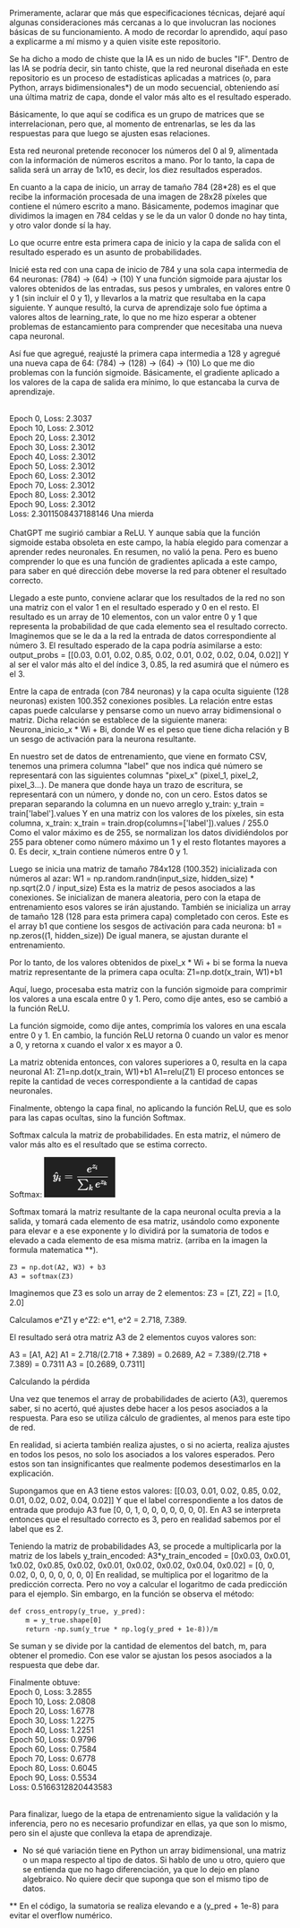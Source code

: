 Primeramente, aclarar que más que especificaciones técnicas, dejaré aquí algunas consideraciones más cercanas a lo que involucran las nociones básicas de su funcionamiento.
A modo de recordar lo aprendido, aquí paso a explicarme a mí mismo y a quien visite este repositorio.

Se ha dicho a modo de chiste que la IA es un nido de bucles "IF".
Dentro de las IA se podría decir, sin tanto chiste, que la red neuronal diseñada en este repositorio es un proceso de estadísticas aplicadas a matrices (o, para Python, arrays bidimensionales*) de un modo secuencial, obteniendo así una última matriz de capa, donde el valor más alto es el resultado esperado.

Básicamente, lo que aquí se codifica es un grupo de matrices que se interrelacionan, pero que, al momento de entrenarlas, se les da las respuestas para que luego se ajusten esas relaciones.

Esta red neuronal pretende reconocer los números del 0 al 9, alimentada con la información de números escritos a mano. Por lo tanto, la capa de salida será un array de 1x10, es decir, los diez resultados esperados.

En cuanto a la capa de inicio, un array de tamaño 784 (28*28) es el que recibe la información procesada de una imagen de 28x28 píxeles que contiene el número escrito a mano.
Básicamente, podemos imaginar que dividimos la imagen en 784 celdas y se le da un valor 0 donde no hay tinta, y otro valor donde sí la hay.

Lo que ocurre entre esta primera capa de inicio y la capa de salida con el resultado esperado es un asunto de probabilidades.

Inicié esta red con una capa de inicio de 784 y una sola capa intermedia de 64 neuronas:
(784) -> (64) -> (10)
Y una función sigmoide para ajustar los valores obtenidos de las entradas, sus pesos y umbrales, en valores entre 0 y 1 (sin incluir el 0 y 1), y llevarlos a la matriz que resultaba en la capa siguiente.
Y aunque resultó, la curva de aprendizaje solo fue óptima a valores altos de learning_rate, lo que no me hizo esperar a obtener problemas de estancamiento para comprender que necesitaba una nueva capa neuronal.

Así fue que agregué, reajusté la primera capa intermedia a 128 y agregué una nueva capa de 64:
(784) -> (128) -> (64) -> (10)
Lo que me dio problemas con la función sigmoide. Básicamente, el gradiente aplicado a los valores de la capa de salida era mínimo, lo que estancaba la curva de aprendizaje.

<br/>
Epoch 0, Loss: 2.3037<br/>
Epoch 10, Loss: 2.3012<br/>
Epoch 20, Loss: 2.3012<br/>
Epoch 30, Loss: 2.3012<br/>
Epoch 40, Loss: 2.3012<br/>
Epoch 50, Loss: 2.3012<br/>
Epoch 60, Loss: 2.3012<br/>
Epoch 70, Loss: 2.3012<br/>
Epoch 80, Loss: 2.3012<br/>
Epoch 90, Loss: 2.3012<br/>
Loss: 2.3011508437188146 Una mierda<br/>
<br/>
ChatGPT me sugirió cambiar a ReLU. Y aunque sabía que la función sigmoide estaba obsoleta en este campo, la había elegido para comenzar a aprender redes neuronales. En resumen, no valió la pena. Pero es bueno comprender lo que es una función de gradientes aplicada a este campo, para saber en qué dirección debe moverse la red para obtener el resultado correcto.

Llegado a este punto, conviene aclarar que los resultados de la red no son una matriz con el valor 1 en el resultado esperado y 0 en el resto.
El resultado es un array de 10 elementos, con un valor entre 0 y 1 que representa la probabilidad de que cada elemento sea el resultado correcto. Imaginemos que se le da a la red la entrada de datos correspondiente al número 3. El resultado esperado de la capa podría asimilarse a esto:
    output_probs = [[0.03, 0.01, 0.02, 0.85, 0.02, 0.01, 0.02, 0.02, 0.04, 0.02]]
Y al ser el valor más alto el del índice 3, 0.85, la red asumirá que el número es el 3.

Entre la capa de entrada (con 784 neuronas) y la capa oculta siguiente (128 neuronas) existen 100.352 conexiones posibles.
La relación entre estas capas puede calcularse y pensarse como un nuevo array bidimensional o matriz.
Dicha relación se establece de la siguiente manera:
Neurona_inicio_x * Wi + Bi, donde W es el peso que tiene dicha relación y B un sesgo de activación para la neurona resultante.

En nuestro set de datos de entrenamiento, que viene en formato CSV, tenemos una primera columna "label" que nos indica qué número se representará con las siguientes columnas "pixel_x" (pixel_1, pixel_2, pixel_3...).
De manera que donde haya un trazo de escritura, se representará con un número, y donde no, con un cero.
Estos datos se preparan separando la columna en un nuevo arreglo y_train:
    y_train = train['label'].values
Y en una matriz con los valores de los píxeles, sin esta columna, x_train:
    x_train = train.drop(columns=['label']).values / 255.0
Como el valor máximo es de 255, se normalizan los datos dividiéndolos por 255 para obtener como número máximo un 1 y el resto flotantes mayores a 0. Es decir, x_train contiene números entre 0 y 1.

Luego se inicia una matriz de tamaño 784x128 (100.352) inicializada con números al azar:
    W1 = np.random.randn(input_size, hidden_size) * np.sqrt(2.0 / input_size)
Esta es la matriz de pesos asociados a las conexiones. Se inicializan de manera aleatoria, pero con la etapa de entrenamiento esos valores se irán ajustando.
También se inicializa un array de tamaño 128 (128 para esta primera capa) completado con ceros. Este es el array b1 que contiene los sesgos de activación para cada neurona:
    b1 = np.zeros((1, hidden_size))
De igual manera, se ajustan durante el entrenamiento.

Por lo tanto, de los valores obtenidos de pixel_x * Wi + bi se forma la nueva matriz representante de la primera capa oculta:
    Z1=np.dot(x_train, W1)+b1

Aquí, luego, procesaba esta matriz con la función sigmoide para comprimir los valores a una escala entre 0 y 1. Pero, como dije antes, eso se cambió a la función ReLU.

La función sigmoide, como dije antes, comprimía los valores en una escala entre 0 y 1. En cambio, la función ReLU retorna 0 cuando un valor es menor a 0, y retorna x cuando el valor x es mayor a 0.

La matriz obtenida entonces, con valores superiores a 0, resulta en la capa neuronal A1:
    Z1=np.dot(x_train, W1)+b1
    A1=relu(Z1)
El proceso entonces se repite la cantidad de veces correspondiente a la cantidad de capas neuronales.

Finalmente, obtengo la capa final, no aplicando la función ReLU, que es solo para las capas ocultas, sino la función Softmax.

Softmax calcula la matriz de probabilidades. En esta matriz, el número de valor más alto es el resultado que se estima correcto.

Softmax: ![alt text](/miscellaneous/image.png)

Softmax tomará la matriz resultante de la capa neuronal oculta previa a la salida, y tomará cada elemento de esa matriz, usándolo como exponente para elevar e a ese exponente y lo dividirá por la sumatoria de todos e elevado a cada elemento de esa misma matriz. (arriba en la imagen la formula matematica **).

    Z3 = np.dot(A2, W3) + b3
    A3 = softmax(Z3)

Imaginemos que Z3 es solo un array de 2 elementos: Z3 = [Z1, Z2] = [1.0, 2.0]

Calculamos e^Z1 y e^Z2: e^1, e^2 = 2.718, 7.389.

El resultado será otra matriz A3 de 2 elementos cuyos valores son:

A3 = [A1, A2]
A1 = 2.718/(2.718 + 7.389) = 0.2689, A2 = 7.389/(2.718 + 7.389) = 0.7311
A3 = [0.2689, 0.7311]

Calculando la pérdida

Una vez que tenemos el array de probabilidades de acierto (A3), queremos saber, si no acertó, qué ajustes debe hacer a los pesos asociados a la respuesta. Para eso se utiliza cálculo de gradientes, al menos para este tipo de red.

En realidad, si acierta también realiza ajustes, o si no acierta, realiza ajustes en todos los pesos, no solo los asociados a los valores esperados. Pero estos son tan insignificantes que realmente podemos desestimarlos en la explicación.

Supongamos que en A3 tiene estos valores:
[[0.03, 0.01, 0.02, 0.85, 0.02, 0.01, 0.02, 0.02, 0.04, 0.02]]
Y que el label correspondiente a los datos de entrada que produjo A3 fue [0, 0, 1, 0, 0, 0, 0, 0, 0, 0].
En A3 se interpreta entonces que el resultado correcto es 3, pero en realidad sabemos por el label que es 2.

Teniendo la matriz de probabilidades A3, se procede a multiplicarla por la matriz de los labels y_train_encoded:
A3*y_train_encoded = [0x0.03, 0x0.01, 1x0.02, 0x0.85, 0x0.02, 0x0.01, 0x0.02, 0x0.02, 0x0.04, 0x0.02] = [0, 0, 0.02, 0, 0, 0, 0, 0, 0, 0]
En realidad, se multiplica por el logaritmo de la predicción correcta. Pero no voy a calcular el logaritmo de cada predicción para el ejemplo. Sin embargo, en la función se observa el método:

    def cross_entropy(y_true, y_pred):
        m = y_true.shape[0]
        return -np.sum(y_true * np.log(y_pred + 1e-8))/m

Se suman y se divide por la cantidad de elementos del batch, m, para obtener el promedio. Con ese valor se ajustan los pesos asociados a la respuesta que debe dar.

Finalmente obtuve:
<br/>
Epoch 0, Loss: 3.2855<br/>
Epoch 10, Loss: 2.0808<br/>
Epoch 20, Loss: 1.6778<br/>
Epoch 30, Loss: 1.2275<br/>
Epoch 40, Loss: 1.2251<br/>
Epoch 50, Loss: 0.9796<br/>
Epoch 60, Loss: 0.7584<br/>
Epoch 70, Loss: 0.6778<br/>
Epoch 80, Loss: 0.6045<br/>
Epoch 90, Loss: 0.5534<br/>
Loss:  0.5166312820443583<br/>
<br/>

Para finalizar, luego de la etapa de entrenamiento sigue la validación y la inferencia, pero no es necesario profundizar en ellas, ya que son lo mismo, pero sin el ajuste que conlleva la etapa de aprendizaje.

* No sé qué variación tiene en Python un array bidimensional, una matriz o un mapa respecto al tipo de datos. Si hablo de uno u otro, quiero que se entienda que no hago diferenciación, ya que lo dejo en plano algebraico. No quiere decir que suponga que son el mismo tipo de datos.

** En el código, la sumatoria se realiza elevando e a (y_pred + 1e-8) para evitar el overflow numérico.